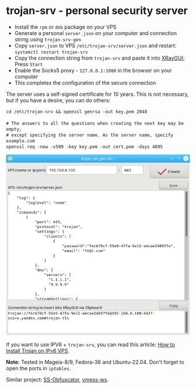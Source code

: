 # trojan-srv - personal security server
+ Install the `rpm` or `deb` package on your VPS
+ Generate a personal `server.json` on your computer and connection string using `trojan-srv-gen`
+ Copy `server.json` to VPS `/etc/trojan-srv/server.json` and restart: `systemctl restart trojan-srv`
+ Copy the connection string from `trojan-srv` and paste it into [XRayGUI](https://github.com/AKotov-dev/XRayGUI); Press `Start`
+ Enable the Socks5 proxy - `127.0.0.1:1080` in the browser on your computer
+ This completes the configuration of the secure connection

The server uses a self-signed certificate for 10 years. This is not necessary, but if you have a desire, you can do others:
```
cd /etc/trojan-srv && openssl genrsa -out key.pem 2048

# The answers to all the questions when creating the next key may be empty,
# except specifying the server name. As the server name, specify example.com
openssl req -new -x509 -key key.pem -out cert.pem -days 4095
```
![](https://raw.githubusercontent.com/AKotov-dev/trojan-srv/main/ScreenShot1.png)

If you want to use IPV6 + `trojan-srv`, you can read this article: [How to Install Trojan on IPv6 VPS](https://wiki.hax.co.id/ipv6-servers/how-to-install-trojan-on-ipv6-vps/).

**Note:** Tested in Mageia-8/9, Fedora-36 and Ubuntu-22.04. Don't forget to open the ports in `iptables`.  
  
Similar project: [SS-Obfuscator](https://github.com/AKotov-dev/SS-Obfuscator), [vmess-ws](https://github.com/AKotov-dev/vmess-ws).
